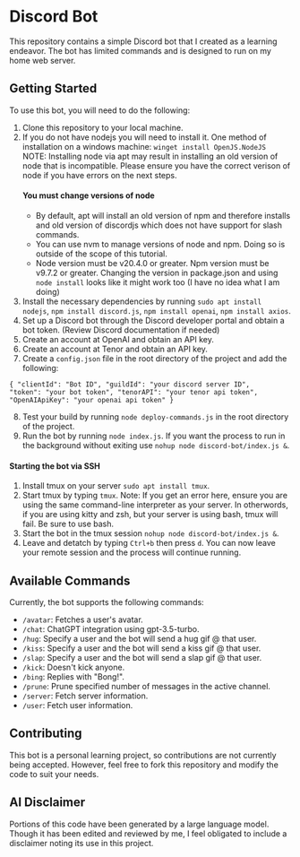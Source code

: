 # Discord Bot

This repository contains a simple Discord bot that I created as a learning endeavor. The bot has limited commands and is designed to run on my home web server.

## Getting Started

To use this bot, you will need to do the following:

1. Clone this repository to your local machine.
2. If you do not have nodejs you will need to install it. One method of installation on a windows machine: `winget install OpenJS.NodeJS`
   NOTE: Installing node via apt may result in installing an old version of node that is incompatible. Please ensure you have the correct verison of node if you have errors on the next steps.
   #### You must change versions of node
   - By default, apt will install an old version of npm and therefore installs and old version of discordjs which does not have support for slash commands.
   - You can use nvm to manage versions of node and npm. Doing so is outside of the scope of this tutorial.
   - Node version must be v20.4.0 or greater. Npm version must be v9.7.2 or greater.
     Changing the version in package.json and using `node install` looks like it might work too (I have no idea what I am doing)
4. Install the necessary dependencies by running `sudo apt install nodejs`, `npm install discord.js`, `npm install openai`, `npm install axios`. 
5. Set up a Discord bot through the Discord developer portal and obtain a bot token. (Review Discord documentation if needed)
6. Create an account at OpenAI and obtain an API key.
7. Create an account at Tenor and obtain an API key.
8. Create a `config.json` file in the root directory of the project and add the following:

  
<code>{
    "clientId": "Bot ID",
    "guildId": "your discord server ID",
    "token": "your bot token",
    "tenorAPI": "your tenor api token",
    "OpenAIApiKey": "your openai api token"
      }</code>
  
8. Test your build by running `node deploy-commands.js` in the root directory of the project. 
9. Run the bot by running `node index.js`. If you want the process to run in the background without exiting use `nohup node discord-bot/index.js &`.
#### Starting the bot via SSH
1. Install tmux on your server `sudo apt install tmux`.
2. Start tmux by typing `tmux`.
   Note: If you get an error here, ensure you are using the same command-line interpreter as your server. In otherwords, if you are using kitty and zsh, but your server is using bash, tmux will fail. Be sure to use bash.
3. Start the bot in the tmux session `nohup node discord-bot/index.js &`.
4. Leave and detatch by typing `Ctrl+b` then press `d`.
   You can now leave your remote session and the process will continue running.
   
## Available Commands

Currently, the bot supports the following commands:

- `/avatar`: Fetches a user's avatar.
- `/chat`: ChatGPT integration using gpt-3.5-turbo. 
- `/hug`: Specify a user and the bot will send a hug gif @ that user.
- `/kiss`: Specify a user and the bot will send a kiss gif @ that user.
- `/slap`: Specify a user and the bot will send a slap gif @ that user.
- `/kick`: Doesn't kick anyone.
- `/bing`: Replies with "Bong!".
- `/prune`: Prune specified number of messages in the active channel.
- `/server`: Fetch server information.
- `/user`: Fetch user information.


## Contributing

This bot is a personal learning project, so contributions are not currently being accepted. However, feel free to fork this repository and modify the code to suit your needs.

## AI Disclaimer 
Portions of this code have been generated by a large language model. Though it has been edited and reviewed by me, I feel obligated to include a disclaimer noting its use in this project.